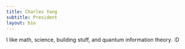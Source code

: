 ```yaml
---
title: Charles Yang
subtitle: President
layout: bio
---
```

I like math, science, building stuff, and quantum information theory. :D
